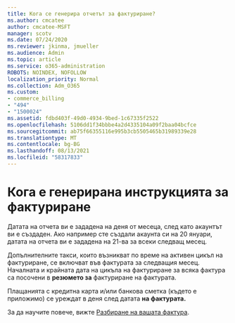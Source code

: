 ```yaml
---
title: Кога се генерира отчетът за фактуриране?
ms.author: cmcatee
author: cmcatee-MSFT
manager: scotv
ms.date: 07/24/2020
ms.reviewer: jkinma, jmueller
ms.audience: Admin
ms.topic: article
ms.service: o365-administration
ROBOTS: NOINDEX, NOFOLLOW
localization_priority: Normal
ms.collection: Adm_O365
ms.custom:
- commerce_billing
- "494"
- "1500024"
ms.assetid: fdbd403f-49d0-4934-9bed-1c67335f2522
ms.openlocfilehash: 5106dd1f34bbbe4a2d4335104a09f2baa04bcfce
ms.sourcegitcommit: ab75f66355116e995b3cb5505465b31989339e28
ms.translationtype: MT
ms.contentlocale: bg-BG
ms.lasthandoff: 08/13/2021
ms.locfileid: "58317833"
---
```

# <a name="when-is-the-billing-statement-generated"></a>Кога е генерирана инструкцията за фактуриране

Датата на отчета ви е зададена на деня от месеца, след като акаунтът ви е създаден. Ако например сте създали акаунта си на 20 януари, датата на отчета ви е зададена на 21-ва за всеки следващ месец.

Допълнителните такси, които възникват по време на активен цикъл на фактуриране, се включват във фактурата за следващия месец. Началната и крайната дата на цикъла на фактуриране за всяка фактура са посочени в **резюмето за** фактуриране на фактурата.

Плащанията с кредитна карта и/или банкова сметка (където е приложимо) се уреждат в деня след датата **на фактурата.**
  
За да научите повече, вижте [Разбиране на вашата фактура](https://docs.microsoft.com/microsoft-365/commerce/billing-and-payments/understand-your-invoice2).